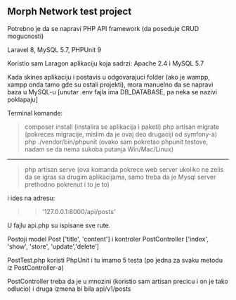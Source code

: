 ## Morph Network test project

Potrebno je da se napravi PHP API framework (da poseduje CRUD mogucnosti)

Laravel 8, MySQL 5.7, PHPUnit 9

Koristio sam Laragon aplikaciju koja sadrzi: Apache 2.4 i MySQL 5.7

Kada skines aplikaciju i postavis u odgovarajuci folder (ako je wampp, xampp onda tamo gde su ostali projekti),
mora manuelno da se napravi baza u MySQL-u [unutar .env fajla ima DB_DATABASE, pa neka se nazivi poklapaju]

Terminal komande:
> composer install (instalira se aplikacija i paketi)
> php artisan migrate (pokreces migracije, mislim da je ovaj deo drugaciji od symfony-a)
> php ./vendor/bin/phpunit (ovako sam pokretao phpunit testove, nadam se da nema sukoba putanja Win/Mac/Linux)
-------------------------------------------------------

> php artisan serve (ova komanda pokrece web server ukoliko ne zelis da se igras sa drugim aplikacijama, samo treba da je Mysql server prethodno pokrenut i to je to)

i ides na adresu: 
>> '127.0.0.1:8000/api/posts'

U fajlu api.php su ispisane sve rute.

Postoji model Post ['title', 'content'] i kontroler PostController ['index', 'show', 'store', 'update','delete']

PostTest.php koristi PhpUnit i tu imamo 5 testa (po jedna za svaku metodu iz PostController-a)

PostController treba da je u mnozini (koristio sam artisan precicu i on je tako odlucio) i druga izmena bi bila api/v1/posts
